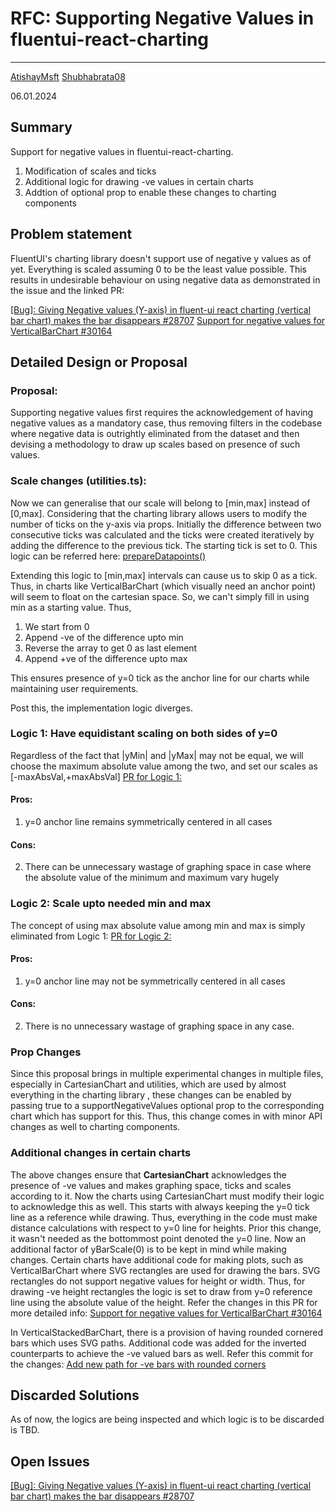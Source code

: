 # RFC: Supporting Negative Values in fluentui-react-charting

<!--
An RFC can be anything. A question, a suggestion, a plan. The purpose of this template is to give some structure to help folks write successful RFCs. However, don't feel constrained by this template; use your best judgement.

Tips for writing a successful RFC:

- Simple plain words that make your point, fancy words obfuscate
- Try to stay concise, but don't gloss over important details
- Try to write a neutral problem statement, not one that motivates your desired solution
- Remember, "Writing is thinking". It's natural to realize new ideas while writing your proposal
-->

---

[AtishayMsft](https://github.com/AtishayMsft)
[Shubhabrata08](https://github.com/Shubhabrata08)

06.01.2024

<!-- If substantial updates are made add an "Updated on: $date" below, don't replace the original date -->

## Summary

Support for negative values in fluentui-react-charting.

1. Modification of scales and ticks
2. Additional logic for drawing -ve values in certain charts
3. Addtion of optional prop to enable these changes to charting components

## Problem statement

<!--
Why are we making this change? What problem are we solving? What do we expect to gain from this?


This section is important as the motivation or problem statement is indepenent from the proposed change. Even if this RFC is not accepted this Motivation can be used for alternative solutions.

In the end, please make sure to present a neutral Problem statement, rather than one that motivates a particular solution
-->

FluentUI's charting library doesn't support use of negative y values as of yet. Everything is scaled assuming 0 to be the least value possible.
This results in undesirable behaviour on using negative data as demonstrated in the issue and the linked PR:

[[Bug]: Giving Negative values (Y-axis) in fluent-ui react charting (vertical bar chart) makes the bar disappears #28707](https://github.com/microsoft/fluentui/issues/28707)
[Support for negative values for VerticalBarChart #30164](https://github.com/microsoft/fluentui/pull/30164)

## Detailed Design or Proposal

<!-- This is the bulk of the RFC. Explain the proposal or design in enough detail for the inteded audience to understand. -->

### Proposal:

Supporting negative values first requires the acknowledgement of having negative values as a mandatory case, thus removing filters in the codebase where negative data is outrightly eliminated from the dataset and then devising a methodology to draw up scales based on presence of such values.

### Scale changes (utilities.ts):

Now we can generalise that our scale will belong to [min,max] instead of [0,max]. Considering that the charting library allows users to modify the number of ticks on the y-axis via props. Initially the difference between two consecutive ticks was calculated and the ticks were created iteratively by adding the difference to the previous tick. The starting tick is set to 0.
This logic can be referred here: [prepareDatapoints()](https://github.com/microsoft/fluentui/blob/a493617d5c710d78246d315e67fa7eb2d7b6b9f9/packages/react-charting/src/utilities/utilities.ts#L312)

Extending this logic to [min,max] intervals can cause us to skip 0 as a tick. Thus, in charts like VerticalBarChart (which visually need an anchor point) will seem to float on the cartesian space. So, we can't simply fill in using min as a starting value. Thus,

1. We start from 0
2. Append -ve of the difference upto min
3. Reverse the array to get 0 as last element
4. Append +ve of the difference upto max

This ensures presence of y=0 tick as the anchor line for our charts while maintaining user requirements.

Post this, the implementation logic diverges.

### Logic 1: Have equidistant scaling on both sides of y=0

Regardless of the fact that |yMin| and |yMax| may not be equal, we will choose the maximum absolute value among the two, and set our scales as [-maxAbsVal,+maxAbsVal]
[PR for Logic 1:](https://github.com/microsoft/fluentui/pull/30164)

#### Pros:

1. y=0 anchor line remains symmetrically centered in all cases

#### Cons:

2. There can be unnecessary wastage of graphing space in case where the absolute value of the minimum and maximum vary hugely

### Logic 2: Scale upto needed min and max

The concept of using max absolute value among min and max is simply eliminated from Logic 1:
[PR for Logic 2:](https://github.com/microsoft/fluentui/pull/30182)

#### Pros:

1. y=0 anchor line may not be symmetrically centered in all cases

#### Cons:

2. There is no unnecessary wastage of graphing space in any case.

### Prop Changes

Since this proposal brings in multiple experimental changes in multiple files, especially in CartesianChart and utilities, which are used by almost everything in the charting library , these changes can be enabled by passing true to a supportNegativeValues optional prop to the corresponding chart which has support for this.
Thus, this change comes in with minor API changes as well to charting components.

### Additional changes in certain charts

The above changes ensure that **CartesianChart** acknowledges the presence of -ve values and makes graphing space, ticks and scales according to it.
Now the charts using CartesianChart must modify their logic to acknowledge this as well.
This starts with always keeping the y=0 tick line as a reference while drawing. Thus, everything in the code must make distance calculations with respect to y=0 line for heights. Prior this change, it wasn't needed as the bottommost point denoted the y=0 line. Now an additional factor of yBarScale(0) is to be kept in mind while making changes.
Certain charts have additional code for making plots, such as VerticalBarChart where SVG rectangles are used for drawing the bars. SVG rectangles do not support negative values for height or width. Thus, for drawing -ve height rectangles the logic is set to draw from y=0 reference line using the absolute value of the height.
Refer the changes in this PR for more detailed info:
[Support for negative values for VerticalBarChart #30164](https://github.com/microsoft/fluentui/pull/30164)

In VerticalStackedBarChart, there is a provision of having rounded cornered bars which uses SVG paths. Additional code was added for the inverted counterparts to achieve the -ve valued bars as well.
Refer this commit for the changes:
[Add new path for -ve bars with rounded corners](https://github.com/microsoft/fluentui/pull/30224/commits/9fe2e1adc309adf9648f82a72c878f6f72392299)

## Discarded Solutions

As of now, the logics are being inspected and which logic is to be discarded is TBD.

## Open Issues

[[Bug]: Giving Negative values (Y-axis) in fluent-ui react charting (vertical bar chart) makes the bar disappears #28707](https://github.com/microsoft/fluentui/issues/28707)
